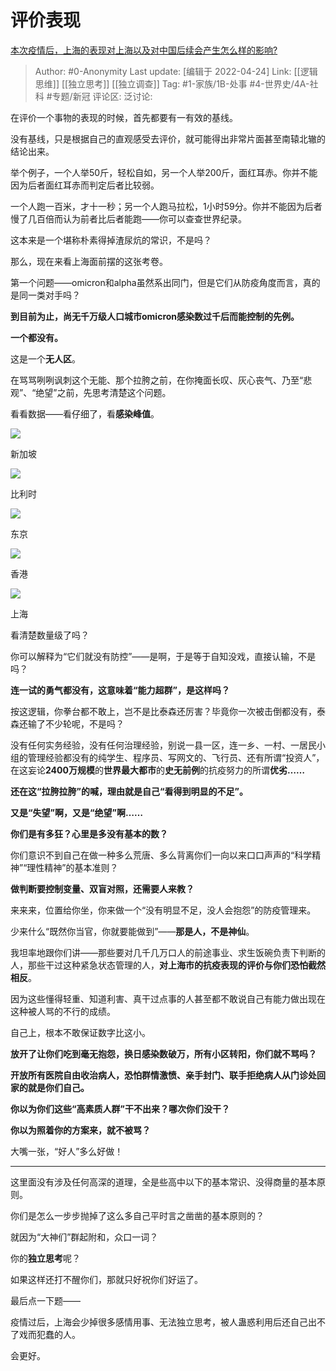 # 评价表现
[本次疫情后，上海的表现对上海以及对中国后续会产生怎么样的影响?](https://www.zhihu.com/question/526895950/answer/2454654839)

> Author: #0-Anonymity
> Last update: [编辑于 2022-04-24]
> Link: [[逻辑思维]] [[独立思考]] [[独立调查]]
> Tag: #1-家族/1B-处事 #4-世界史/4A-社科 #专题/新冠
> 评论区:
> 泛讨论:

在评价一个事物的表现的时候，首先都要有一有效的基线。

没有基线，只是根据自己的直观感受去评价，就可能得出非常片面甚至南辕北辙的结论出来。

举个例子，一个人举50斤，轻松自如，另一个人举200斤，面红耳赤。你并不能因为后者面红耳赤而判定后者比较弱。

一个人跑一百米，才十一秒；另一个人跑马拉松，1小时59分。你并不能因为后者慢了几百倍而认为前者比后者能跑——你可以查查世界纪录。

这本来是一个堪称朴素得掉渣尿炕的常识，不是吗？

那么，现在来看上海面前摆的这张考卷。

第一个问题——omicron和alpha虽然系出同门，但是它们从防疫角度而言，真的是同一类对手吗？

**到目前为止，尚无千万级人口城市omicron感染数过千后而能控制的先例。**

**一个都没有。**

这是一个**无人区**。

在骂骂咧咧讽刺这个无能、那个拉胯之前，在你掩面长叹、灰心丧气、乃至“悲观”、“绝望”之前，先思考清楚这个问题。

看看数据——看仔细了，看**感染峰值**。

![](https://pic2.zhimg.com/50/v2-92ee824d7da9872b78b3eaad173926bc_720w.jpg?source=1940ef5c)

新加坡

![](https://pic2.zhimg.com/50/v2-daf8edfe1ba27ea6ea19aae824983984_720w.jpg?source=1940ef5c)

比利时

![](https://pic3.zhimg.com/50/v2-c1eeb31a984627c1d75e013d7421e278_720w.jpg?source=1940ef5c)

东京

![](https://pic3.zhimg.com/50/v2-68b0310c8110249a75d6a729824cea77_720w.jpg?source=1940ef5c)

香港

![](https://pic1.zhimg.com/50/v2-71fed53bac3d4bc6b8dac9bbd2003efc_720w.jpg?source=1940ef5c)

上海

看清楚数量级了吗？

你可以解释为“它们就没有防控”——是啊，于是等于自知没戏，直接认输，不是吗？

**连一试的勇气都没有，这意味着“能力超群”，是这样吗？**

按这逻辑，你拳台都不敢上，岂不是比泰森还厉害？毕竟你一次被击倒都没有，泰森还输了不少轮呢，不是吗？

没有任何实务经验，没有任何治理经验，别说一县一区，连一乡、一村、一居民小组的管理经验都没有的纯学生、程序员、写网文的、飞行员、还有所谓“投资人”，在这妄论**2400万规模**的**世界最大都市**的**史无前例**的抗疫努力的所谓**优劣……**

**还在这“拉胯拉胯”的喊，理由就是自己“看得到明显的不足”。**

**又是“失望”啊，又是“绝望”啊……**

**你们是有多狂？心里是多没有基本的数？**

你们意识不到自己在做一种多么荒唐、多么背离你们一向以来口口声声的“科学精神”“理性精神”的基本准则？

**做判断要控制变量、双盲对照，还需要人来教？**

来来来，位置给你坐，你来做一个“没有明显不足，没人会抱怨”的防疫管理来。

少来什么“既然你当官，你就要能做到”——**那是人，不是神仙**。

我坦率地跟你们讲——那些要对几千几万口人的前途事业、求生饭碗负责下判断的人，那些干过这种紧急状态管理的人，**对上海市的抗疫表现的评价与你们恐怕截然相反**。

因为这些懂得轻重、知道利害、真干过点事的人甚至都不敢说自己有能力做出现在这种被人骂的不行的成绩。

自己上，根本不敢保证数字比这小。

**放开了让你们吃到毫无抱怨，换日感染数破万，所有小区转阳，你们就不骂吗？**

**开放所有医院自由收治病人，恐怕群情激愤、亲手封门、联手拒绝病人从门诊处回家的就是你们自己。**

**你以为你们这些“高素质人群”干不出来？哪次你们没干？**

**你以为照着你的方案来，就不被骂？**

大嘴一张，“好人”多么好做！

---

这里面没有涉及任何高深的道理，全是些高中以下的基本常识、没得商量的基本原则。

你们是怎么一步步抛掉了这么多自己平时言之凿凿的基本原则的？

就因为“大神们”群起附和，众口一词？

你的**独立思考**呢？

如果这样还打不醒你们，那就只好祝你们好运了。

最后点一下题——

疫情过后，上海会少掉很多感情用事、无法独立思考，被人蛊惑利用后还自己出不了戏而犯蠢的人。

会更好。
